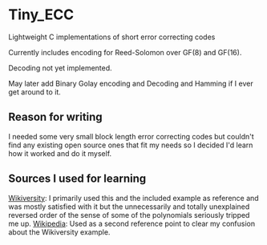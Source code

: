 # Tiny_ECC
Lightweight C implementations of short error correcting codes


Currently includes encoding for Reed-Solomon over GF(8) and GF(16).

Decoding not yet implemented.

May later add Binary Golay encoding and Decoding and Hamming if I ever get around to it.

## Reason for writing
I needed some very small block length error correcting codes but couldn't find any existing open source ones that fit my needs so I decided I'd learn how it worked and do it myself.

## Sources I used for learning
[Wikiversity](https://en.wikiversity.org/wiki/Reed%E2%80%93Solomon_codes_for_coders): I primarily used this and the included example as reference and was mostly satisfied with it but the unnecessarily and totally unexplained reversed order of the sense of some of the polynomials seriously tripped me up.
[Wikipedia](https://en.wikipedia.org/wiki/Reed%E2%80%93Solomon_error_correction): Used as a second reference point to clear my confusion about the Wikiversity example.